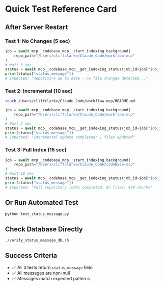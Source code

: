 # Quick Test Reference Card

## After Server Restart

### Test 1: No Changes (5 sec)
```python
job = await mcp__codebase_mcp__start_indexing_background(
    repo_path="/Users/cliffclarke/Claude_Code/workflow-mcp"
)
# Wait 3 sec
status = await mcp__codebase_mcp__get_indexing_status(job_id=job["job_id"])
print(status["status_message"])
# Expected: "Repository up to date - no file changes detected..."
```

### Test 2: Incremental (10 sec)
```bash
touch /Users/cliffclarke/Claude_Code/workflow-mcp/README.md
```
```python
job = await mcp__codebase_mcp__start_indexing_background(
    repo_path="/Users/cliffclarke/Claude_Code/workflow-mcp"
)
# Wait 3 sec
status = await mcp__codebase_mcp__get_indexing_status(job_id=job["job_id"])
print(status["status_message"])
# Expected: "Incremental update completed: 1 files updated"
```

### Test 3: Full Index (15 sec)
```python
job = await mcp__codebase_mcp__start_indexing_background(
    repo_path="/Users/cliffclarke/Claude_Code/codebase-mcp"
)
# Wait 10 sec
status = await mcp__codebase_mcp__get_indexing_status(job_id=job["job_id"])
print(status["status_message"])
# Expected: "Full repository index completed: 87 files, 450 chunks"
```

## Or Run Automated Test
```bash
python test_status_message.py
```

## Check Database Directly
```bash
./verify_status_message_db.sh
```

## Success Criteria
- ✅ All 3 tests return `status_message` field
- ✅ All messages are non-null
- ✅ Messages match expected patterns
